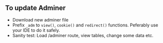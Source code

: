 ## To update Adminer
* Download new adminer file
* Prefix `_adm` to `view()`, `cookie()` and `redirect()` functions. Peferably use your IDE to do it safely.
* Sanity test: Load /adminer route, view tables, change some data etc.
